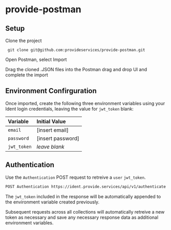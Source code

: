 # provide-postman

## Setup
Clone the project
```
 git clone git@github.com:provideservices/provide-postman.git
```

Open Postman, select Import <p>

Drag the cloned .JSON files into the Postman drag and drop UI and complete the import


## Environment Confirguration

Once imported, create the following three environment variables using your Ident login credentials, leaving the value for `jwt_token` blank:

| Variable | Initial Value     |
| :-------- | :------- | 
| `email` | [insert email] | 
| `password` | [insert password] |
| `jwt_token` | _leave blank_ |


## Authentication

Use the `Authentication` POST request to retreive a `user` `jwt_token`. 

```bash
POST Authentication https://ident.provide.services/api/v1/authenticate
```

The `jwt_token` included in the response will be automatically appended to the environment variable created previously. 

Subsequent requests across all collections will automatically retreive a new token as necessary and save any necessary response data as additional environment variables. 


